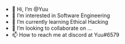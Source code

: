 - 👋 Hi, I’m @Yuu
- 👀 I’m interested in Software Engineering
- 🌱 I’m currently learning Ethical Hacking
- 💞️ I’m looking to collaborate on ...
- 📫 How to reach me at discord at Yuu#6579

<!---
ZuhayrGo/ZuhayrGo is a ✨ special ✨ repository because its `README.md` (this file) appears on your GitHub profile.
You can click the Preview link to take a look at your changes.
--->
